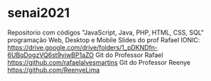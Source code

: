 # senai2021
Repositorio com códigos "JavaScript, Java, PHP, HTML, CSS, SQL" programação Web, Desktop e Mobile
Slides do prof Rafael IONIC: https://drive.google.com/drive/folders/1_pDKNDfn-6UBqDogzVQ6st9yiwBP1aZO
Git do Professor Rafael https://github.com/rafaelalvesmartins
Git do Professor Reenye https://github.com/ReenyeLima

